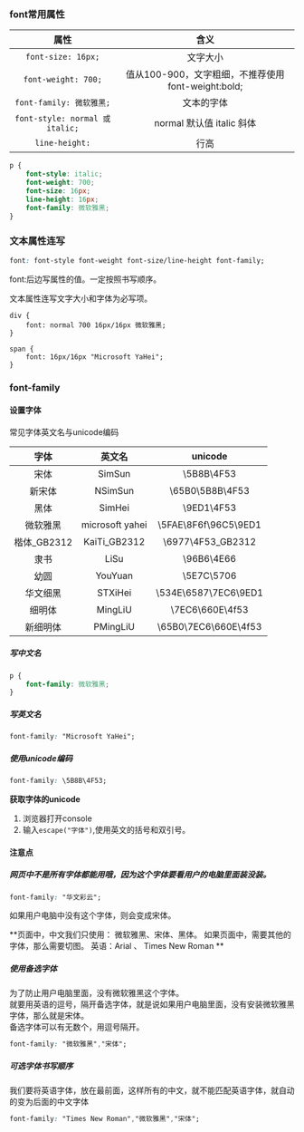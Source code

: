 ### font常用属性
| 属性 |  含义 |
| :---: | :---: |
| `font-size: 16px;`  | 文字大小 |
| `font-weight: 700;` | 值从100-900，文字粗细，不推荐使用font-weight:bold; |
| `font-family: 微软雅黑;`  |  文本的字体 |
| `font-style: normal 或 italic;` | normal 默认值  italic  斜体 |
| `line-height:` | 行高 |


```css
p {
    font-style: italic;
    font-weight: 700;
    font-size: 16px;
    line-height: 16px;
    font-family: 微软雅黑;
}
```
### 文本属性连写
```css
font: font-style font-weight font-size/line-height font-family;
```

font:后边写属性的值。一定按照书写顺序。  
文本属性连写文字大小和字体为必写项。  

```csss
div {
    font: normal 700 16px/16px 微软雅黑;
}

span {
    font: 16px/16px "Microsoft YaHei";
}
```

### font-family
#### 设置字体
常见字体英文名与unicode编码  

| 字体 | 英文名 | unicode |
| :---: | :---: | :---: |
| 宋体 | SimSun | \5B8B\4F53 |
| 新宋体       | NSimSun          | \65B0\5B8B\4F53 |
| 黑体        |  SimHei          |  \9ED1\4F53 |
| 微软雅黑     |  microsoft yahei |  \5FAE\8F6f\96C5\9ED1 |
| 楷体_GB2312 |  KaiTi_GB2312    |  \6977\4F53_GB2312 |
| 隶书        |  LiSu            |  \96B6\4E66 |
| 幼圆        |  YouYuan         |  \5E7C\5706 |
| 华文细黑     |  STXiHei         | \534E\6587\7EC6\9ED1 |
| 细明体       |  MingLiU         | \7EC6\660E\4f53 |
| 新细明体     | PMingLiU        | \65B0\7EC6\660E\4f53 |


##### 写中文名
```css
p {
    font-family: 微软雅黑;
}
```

##### 写英文名
```css
font-family: "Microsoft YaHei";
```

##### 使用unicode编码
```css
font-family: \5B8B\4F53;
```

**获取字体的unicode**  

1. 浏览器打开console
2. 输入`escape("字体")`,使用英文的括号和双引号。

#### 注意点
##### 网页中不是所有字体都能用哦，因为这个字体要看用户的电脑里面装没装。
```css
font-family: "华文彩云";
```

如果用户电脑中没有这个字体，则会变成宋体。  

**页面中，中文我们只使用： 微软雅黑、宋体、黑体。 如果页面中，需要其他的字体，那么需要切图。英语：Arial 、 Times New Roman**

##### 使用备选字体
为了防止用户电脑里面，没有微软雅黑这个字体。  
就要用英语的逗号，隔开备选字体，就是说如果用户电脑里面，没有安装微软雅黑字体，那么就是宋体。  
备选字体可以有无数个，用逗号隔开。  

```css 
font-family: "微软雅黑","宋体";
```

##### 可选字体书写顺序
我们要将英语字体，放在最前面，这样所有的中文，就不能匹配英语字体，就自动的变为后面的中文字体  

```css
font-family: "Times New Roman","微软雅黑","宋体";
```















